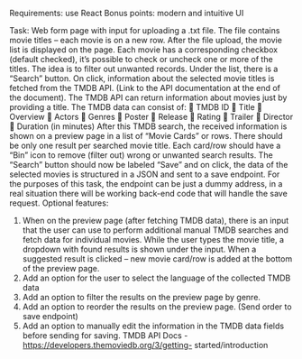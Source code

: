 Requirements: use React
Bonus points: modern and intuitive UI

Task:
Web form page with input for uploading a .txt file. The
file contains movie titles – each movie is on a new row.
After the file upload, the movie list is displayed on the
page. Each movie has a corresponding checkbox (default
checked), it’s possible to check or uncheck one or more
of the titles. The idea is to filter out unwanted
records.
Under the list, there is a “Search” button. On click,
information about the selected movie titles is fetched
from the TMDB API. (Link to the API documentation at the
end of the document).
The TMDB API can return information about movies just by
providing a title. The TMDB data can consist of:
 TMDB ID
 Title
 Overview
 Actors
 Genres
 Poster
 Release
 Rating
 Trailer
 Director
 Duration (in minutes)
After this TMDB search, the received information is shown
on a preview page in a list of “Movie Cards” or rows.
There should be only one result per searched movie title.
Each card/row should have a “Bin” icon to remove (filter
out) wrong or unwanted search results.
The “Search” button should now be labeled “Save” and on
click, the data of the selected movies is structured in a
JSON and sent to a save endpoint. For the purposes of
this task, the endpoint can be just a dummy address, in a
real situation there will be working back-end code that
will handle the save request.
Optional features:

1. When on the preview page (after fetching TMDB data),
   there is an input that the user can use to perform
   additional manual TMDB searches and fetch data for
   individual movies. While the user types the movie title,
   a dropdown with found results is shown under the input.
   When a suggested result is clicked – new movie card/row
   is added at the bottom of the preview page.
2. Add an option for the user to select the language of
   the collected TMDB data
3. Add an option to filter the results on the preview
   page by genre.
4. Add an option to reorder the results on the preview
   page. (Send order to save endpoint)
5. Add an option to manually edit the information in the
   TMDB data fields before sending for saving.
   TMDB API Docs -
   https://developers.themoviedb.org/3/getting-
   started/introduction
